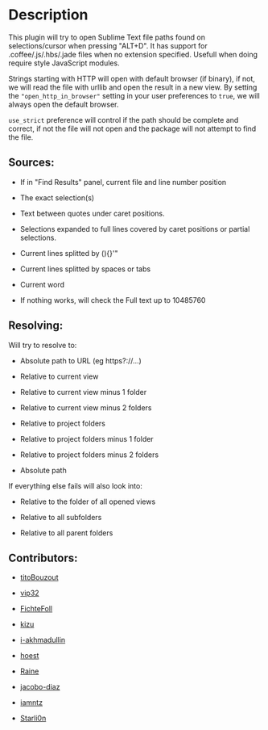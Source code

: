 # Description

This plugin will try to open Sublime Text file paths found on selections/cursor when pressing "ALT+D".
It has support for .coffee/.js/.hbs/.jade files when no extension specified. Usefull when doing require style JavaScript modules.

Strings starting with HTTP will open with default browser (if binary), if not, we will read the file with urllib and open the result in a new view. By setting the `"open_http_in_browser"` setting in your user preferences to `true`, we will always open the default browser.

`use_strict` preference will control if the path should be complete and correct, if not the file will not open and the package will not attempt to find the file.

## Sources:

-   If in "Find Results" panel, current file and line number position

-   The exact selection(s)

-   Text between quotes under caret positions.

-   Selections expanded to full lines covered by caret positions or partial selections.

-   Current lines splitted by (){}'"

-   Current lines splitted by spaces or tabs

-   Current word

-   If nothing works, will check the Full text up to 10485760

## Resolving:

Will try to resolve to:

-   Absolute path to URL (eg https?://...)

-   Relative to current view

-   Relative to current view minus 1 folder

-   Relative to current view minus 2 folders

-   Relative to project folders

-   Relative to project folders minus 1 folder

-   Relative to project folders minus 2 folders

-   Absolute path

If everything else fails will also look into:

-   Relative to the folder of all opened views

-   Relative to all subfolders

-   Relative to all parent folders

## Contributors:

-   [titoBouzout][]

-   [vip32][]

-   [FichteFoll][]

-   [kizu][]

-   [i-akhmadullin][]

-   [hoest][]

-   [Raine][]

-   [jacobo-diaz][]

-   [iamntz][]

-   [Starli0n][]

  [titoBouzout]: https://github.com/titoBouzout
  [vip32]: https://github.com/vip32
  [FichteFoll]: https://github.com/FichteFoll
  [kizu]: https://github.com/kizu
  [i-akhmadullin]: https://github.com/i-akhmadullin
  [hoest]: https://github.com/hoest
  [Raine]: https://github.com/metaraine
  [jacobo-diaz]: https://github.com/jacobo-diaz
  [iamntz]: https://github.com/iamntz
  [Starli0n]: https://github.com/Starli0n
